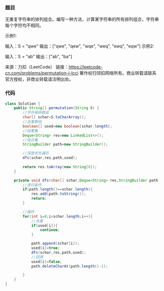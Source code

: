 ### 题目

无重复字符串的排列组合。编写一种方法，计算某字符串的所有排列组合，字符串每个字符均不相同。

示例1:

 输入：S = "qwe"
 输出：["qwe", "qew", "wqe", "weq", "ewq", "eqw"]
示例2:

 输入：S = "ab"
 输出：["ab", "ba"]

来源：力扣（LeetCode）
链接：https://leetcode-cn.com/problems/permutation-i-lcci
著作权归领扣网络所有。商业转载请联系官方授权，非商业转载请注明出处。

### 代码

```java
class Solution {
    public String[] permutation(String S) {
        //字符串转数组
        char[] schar=S.toCharArray();
        //去重数组
        boolean[] used=new boolean[schar.length];
        //结果集
        Deque<String> res=new LinkedList<>();
        //组合集
        StringBuilder path=new StringBuilder();

        //深度优先遍历
        dfs(schar,res,path,used);
        
        return res.toArray(new String[0]);
    }

    private void dfs(char[] schar,Deque<String> res,StringBuilder path,boolean[] used){
        //递归条件
        if(path.length()==schar.length){
            res.add(path.toString());
            return; 
        }

        //循环
        for(int i=0;i<schar.length;i++){
            //去重
            if(used[i]){
                continue;
            }

            path.append(schar[i]);
            used[i]=true;
            dfs(schar,res,path,used);
            //回溯
            used[i]=false;
            path.deleteCharAt(path.length()-1);

        }
    }
}
```

